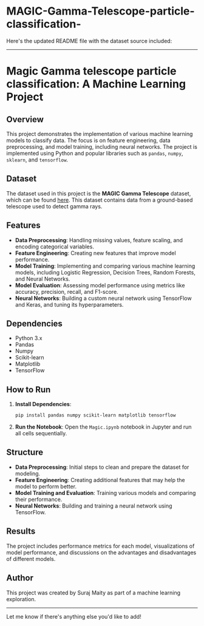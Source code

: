 # MAGIC-Gamma-Telescope-particle-classification-
Here's the updated README file with the dataset source included:

---

# Magic Gamma telescope particle classification: A Machine Learning Project

## Overview

This project demonstrates the implementation of various machine learning models to classify data. The focus is on feature engineering, data preprocessing, and model training, including neural networks. The project is implemented using Python and popular libraries such as `pandas`, `numpy`, `sklearn`, and `tensorflow`.

## Dataset

The dataset used in this project is the **MAGIC Gamma Telescope** dataset, which can be found [here](https://archive.ics.uci.edu/dataset/159/magic+gamma+telescope). This dataset contains data from a ground-based telescope used to detect gamma rays.

## Features

- **Data Preprocessing**: Handling missing values, feature scaling, and encoding categorical variables.
- **Feature Engineering**: Creating new features that improve model performance.
- **Model Training**: Implementing and comparing various machine learning models, including Logistic Regression, Decision Trees, Random Forests, and Neural Networks.
- **Model Evaluation**: Assessing model performance using metrics like accuracy, precision, recall, and F1-score.
- **Neural Networks**: Building a custom neural network using TensorFlow and Keras, and tuning its hyperparameters.

## Dependencies

- Python 3.x
- Pandas
- Numpy
- Scikit-learn
- Matplotlib
- TensorFlow

## How to Run

1. **Install Dependencies**: 
   ```bash
   pip install pandas numpy scikit-learn matplotlib tensorflow
   ```
2. **Run the Notebook**: 
   Open the `Magic.ipynb` notebook in Jupyter and run all cells sequentially.

## Structure

- **Data Preprocessing**: Initial steps to clean and prepare the dataset for modeling.
- **Feature Engineering**: Creating additional features that may help the model to perform better.
- **Model Training and Evaluation**: Training various models and comparing their performance.
- **Neural Networks**: Building and training a neural network using TensorFlow.

## Results

The project includes performance metrics for each model, visualizations of model performance, and discussions on the advantages and disadvantages of different models.

## Author

This project was created by Suraj Maity as part of a machine learning exploration.

---

Let me know if there's anything else you'd like to add!
